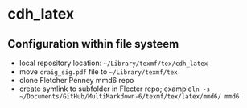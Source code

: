 # cdh_latex

## Configuration within file systeem
- local repository location: `~/Library/texmf/tex/cdh_latex`
- move `craig_sig.pdf` file to `~/Library/texmf/tex`
- clone Fletcher Penney mmd6 repo
- create symlink to subfolder in Flecter repo; example`ln -s ~/Documents/GitHub/MultiMarkdown-6/texmf/tex/latex/mmd6/ mmd6`
